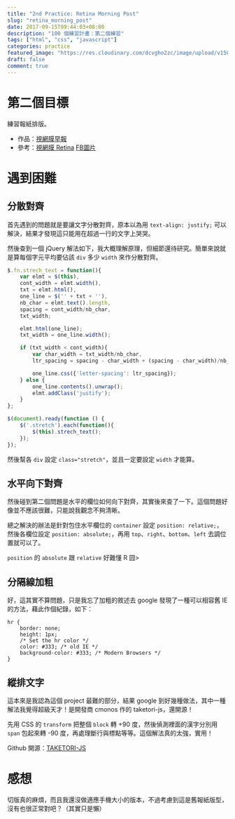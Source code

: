 ```yaml
---
title: "2nd Practice: Retina Morning Post"
slug: "retina_morning_post"
date: 2017-09-15T09:44:03+08:00
description: "100 個練習計畫：第二個練習"
tags: ["html", "css", "javascript"]
categories: practice
featured_image: "https://res.cloudinary.com/dcvgho2zc/image/upload/v1505440548/Tech%20Blog/2nd-practice-cover_pyfetr.jpg"
draft: false
comment: true
---
```


# 第二個目標

練習報紙排版。

- 作品：[視網膜早報](https://goo.gl/ZEByGt)
- 參考：[視網膜 Retina](https://www.facebook.com/EYECTVretina/) [FB圖片](https://goo.gl/iy9tFF)

# 遇到困難

## 分散對齊

首先遇到的問題就是要讓文字分散對齊，原本以為用 `text-align: justify;` 可以解決，結果才發現這只能用在超過一行的文字上哭哭。

然後查到一個 jQuery 解法如下，我大概理解原理，但細節還待研究。簡單來說就是算每個字元平均要佔該 `div` 多少 `width` 來作分散對齊。
    
```javascript
$.fn.strech_text = function(){
    var elmt = $(this),
    cont_width = elmt.width(),
    txt = elmt.html(),
    one_line = $('' + txt + ''),
    nb_char = elmt.text().length,
    spacing = cont_width/nb_char,
    txt_width;

    elmt.html(one_line);
    txt_width = one_line.width();

    if (txt_width < cont_width){
        var char_width = txt_width/nb_char,
        ltr_spacing = spacing - char_width + (spacing - char_width)/nb_char;

        one_line.css({'letter-spacing': ltr_spacing});
    } else {
        one_line.contents().unwrap();
        elmt.addClass('justify');
    }
};

$(document).ready(function () {
    $('.stretch').each(function(){
        $(this).strech_text();
    });
});
```

然後幫各 `div` 設定 `class="stretch"`，並且一定要設定 `width` 才能算。

## 水平向下對齊

然後碰到第二個問題是水平的欄位如何向下對齊，其實後來查了一下。這個問題好像並不應該很難，只能說我觀念不夠清晰。

總之解決的辦法是針對包住水平欄位的 `container` 設定 `position: relative;`，然後各欄位設定 `position: absolute;`，再用 `top`、`right`、`bottom`、`left` 去調位置就可以了。

`position` 的 `absolute` 跟 `relative` 好難懂 R 囧>

## 分隔線加粗

好，這其實不算問題，只是我忘了加粗的敘述去 google 發現了一種可以相容舊 IE 的方法，藉此作個紀錄，如下：
    
```
hr {
    border: none;
    height: 1px;
    /* Set the hr color */
    color: #333; /* old IE */
    background-color: #333; /* Modern Browsers */
}
```

## 縱排文字

這本來是我認為這個 project 最難的部分，結果 google 到好幾種做法，其中一種解法我覺得超級天才！是開發商 cmonos 作的 taketori-js，還開源！

先用 CSS 的 `transform` 把整個 `block` 轉 +90 度，然後偵測裡面的漢字分別用 `span` 包起來轉 -90 度，再處理斷行與標點等等。這個解法真的太強，實用！

Github 開源：[TAKETORI-JS](https://github.com/cmonos/TAKETORI-JS)

# 感想

切版真的麻煩，而且我還沒做適應手機大小的版本，不過考慮到這是舊報紙版型，沒有也很正常對吧？（其實只是懶）